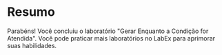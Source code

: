 # Resumo

Parabéns! Você concluiu o laboratório "Gerar Enquanto a Condição for Atendida". Você pode praticar mais laboratórios no LabEx para aprimorar suas habilidades.
